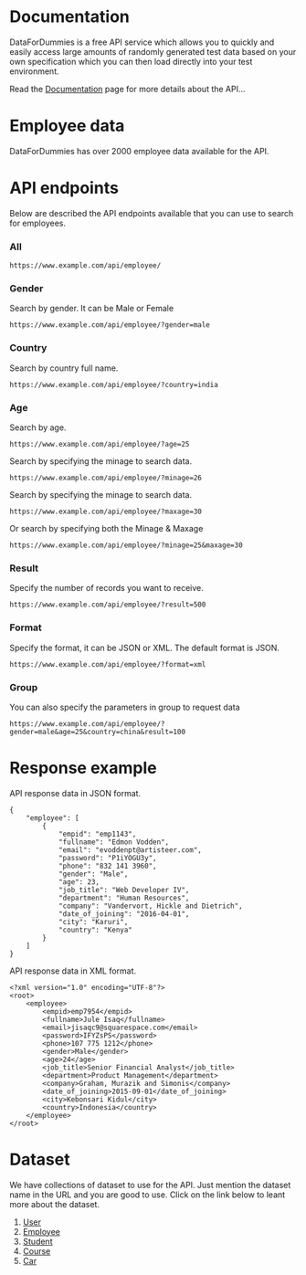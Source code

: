 # Documentation

DataForDummies is a free API service which allows you to quickly and easily access large amounts of randomly generated test data based on your own specification which you can then load directly into your test environment.

Read the [Documentation](./) page for more details about the API...

# Employee data

DataForDummies has over 2000 employee data available for the API.

# API endpoints

Below are described the API endpoints available that you can use to search for employees.

### All

`https://www.example.com/api/employee/`

### Gender

Search by gender. It can be Male or Female

`https://www.example.com/api/employee/?gender=male`

### Country

Search by country full name.

`https://www.example.com/api/employee/?country=india`

### Age

Search by age.

`https://www.example.com/api/employee/?age=25`

Search by specifying the minage to search data.

`https://www.example.com/api/employee/?minage=26`

Search by specifying the minage to search data.

`https://www.example.com/api/employee/?maxage=30`

Or search by specifying both the Minage & Maxage

`https://www.example.com/api/employee/?minage=25&maxage=30`

### Result

Specify the number of records you want to receive.

`https://www.example.com/api/employee/?result=500`

### Format

Specify the format, it can be JSON or XML. The default format is JSON.

`https://www.example.com/api/employee/?format=xml`

### Group

You can also specify the parameters in group to request data

`https://www.example.com/api/employee/?gender=male&age=25&country=china&result=100`

# Response example

API response data in JSON format.

```
{
    "employee": [
        {
            "empid": "emp1143",
            "fullname": "Edmon Vodden",
            "email": "evoddenpt@artisteer.com",
            "password": "P1iYOGU3y",
            "phone": "832 141 3960",
            "gender": "Male",
            "age": 23,
            "job_title": "Web Developer IV",
            "department": "Human Resources",
            "company": "Vandervort, Hickle and Dietrich",
            "date_of_joining": "2016-04-01",
            "city": "Karuri",
            "country": "Kenya"
        }
    ]
}
```

API response data in XML format.

```
<?xml version="1.0" encoding="UTF-8"?>
<root>
    <employee>
        <empid>emp7954</empid>
        <fullname>Jule Isaq</fullname>
        <email>jisaqc9@squarespace.com</email>
        <password>IFYZsPS</password>
        <phone>107 775 1212</phone>
        <gender>Male</gender>
        <age>24</age>
        <job_title>Senior Financial Analyst</job_title>
        <department>Product Management</department>
        <company>Graham, Murazik and Simonis</company>
        <date_of_joining>2015-09-01</date_of_joining>
        <city>Kebonsari Kidul</city>
        <country>Indonesia</country>
    </employee>
</root>
```

# Dataset

We have collections of dataset to use for the API. Just mention the dataset name in the URL and you are good to use. Click on the link below to leant more about the dataset.

1. [User](user)
2. [Employee](employee)
3. [Student](student)
4. [Course](course)
5. [Car](car)
